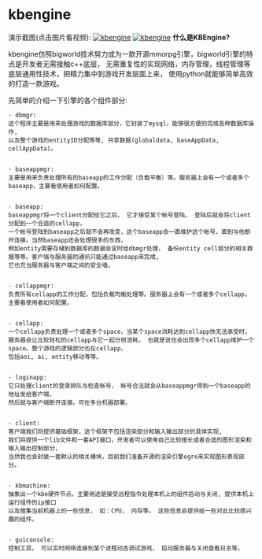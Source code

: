 kbengine
========

演示截图(点击图片看视频):
[![kbengine](https://github.com/downloads/kbengine/kbengine/demo.jpg)](http://v.youku.com/v_show/id_XMTc2MDcxMDUy.html)
[![kbengine](https://github.com/downloads/kbengine/kbengine/guiconsole.jpg)](http://v.youku.com/v_show/id_XMTc2MDcxMDUy.html)
**什么是KBEngine?**

kbengine仿照bigworld技术努力成为一款开源mmorpg引擎，bigworld引擎的特点是开发者无需接触c++底层，
无需重复性的实现网络，内存管理，线程管理等底层通用性技术，把精力集中到游戏开发层面上来，
使用python就能够简单高效的打造一款游戏。

先简单的介绍一下引擎的各个组件部分:

	· dbmgr:
	这个程序主要是用来处理游戏的数据库部分，它封装了mysql，能够很方便的完成各种数据库操作, 
	以及整个游戏的entityID分配等等, 共享数据(globaldata, baseAppData, cellAppData)。 


	· baseappmgr:
	主要是用来负责处理所有的baseapp的工作分配（负载平衡）等。服务器上会有一个或者多个baseapp，主要看使用者如何配置。 


	· baseapp:
	baseappmgr将一个client分配给它之后， 它才接受某个帐号登陆， 登陆后就会将client分配到一个合适的cellapp，
	一个帐号登陆到baseapp之后就不会再改变，这个baseapp会一直维护这个帐号，直到与他断开连接。当然baseapp还会处理很多的东西，
	例如entity需要存储到数据库的数据会定时给dbmgr处理， 备份entity cell部分的相关数据等等。客户端与服务器的通讯只能通过baseapp来完成, 
	它也充当服务器与客户端之间的安全墙。 


	· cellappmgr:
	负责所有cellapp的工作分配，包括负载均衡处理等。服务器上会有一个或者多个cellapp，主要看使用者如何配置。 


	· cellapp:
	一个cellapp负责处理一个或者多个space，当某个space消耗达到cellapp快无法承受时， 
	服务器会让比较轻松的cellapp与它一起分担消耗， 也就是说也会出现多个cellapp维护一个space。整个游戏的逻辑部分也在cellapp， 
	包括aoi, ai, entity移动等等。 


	· loginapp:
	它只处理client的登录排队与检查帐号， 帐号合法就会从baseappmgr得到一个baseapp的地址发给客户端，
	然后就与客户端断开连接。可在多台机器部署。 


	· client:
	客户端我们将提供基础框架，这个框架不包括渲染部分和输入输出部分的具体实现, 
	我们将提供一个lib文件和一套API接口，开发者可以使用自己比较擅长或者合适的图形渲染和输入输出控制部分， 
	当然我也会封装一套默认的相关模块，目前我们准备开源的渲染引擎ogre来实现图形表现部分。 


	· kbmachine:
	抽象出一个kbe硬件节点。主要用途是接受远程指令处理本机上的组件启动与关闭, 提供本机上运行组件的ip接口
	以及搜集当前机器上的一些信息， 如：CPU， 内存等。 这些信息会提供给一些对此比较感兴趣的组件。 


	· guiconsole: 
	控制工具， 可以实时网络连接到某个进程动态调试游戏， 启动服务器与关闭查看日志等。 


